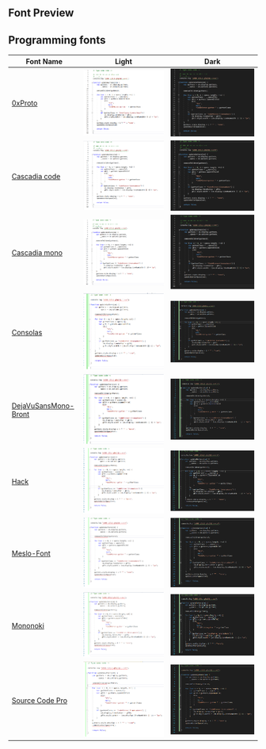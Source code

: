 Font Preview
----

## Programming fonts

Font Name | Light | Dark
---- | ---- | ----
[0xProto](https://github.com/0xType/0xProto) | ![image](images/preview/0xproto.png) | ![image](images/preview/0xproto_dark.png)
[Cascadia code](https://github.com/microsoft/cascadia-code) | ![image](images/preview/cascadia_code.png) | ![image](images/preview/cascadia_code_dark.png)
[Cascadia mono](https://github.com/microsoft/cascadia-code) | ![image](images/preview/cascadia_mono.png) | ![image](images/preview/cascadia_mono_dark.png)
[Consolas](https://github.com/PiotrGrochowski/Consolas) | ![image](images/preview/consolas8_0.png) | ![image](images/preview/consolas8_0_dark.png)
[DejaVuSansMono-Bront](https://github.com/chrismwendt/bront) | ![image](images/preview/dejavu_sans_mono_bront.png) | ![image](images/preview/dejavu_sans_mono_bront_dark.png)
[Hack](https://github.com/source-foundry/Hack) | ![image](images/preview/hack.png) | ![image](images/preview/hack_dark.png)
[Meslo-Font](https://github.com/andreberg/Meslo-Font) | ![image](images/preview/meslo_lgs_regular.png) | ![image](images/preview/meslo_lgs_regular_dark.png)
[Mononoki](http://madmalik.github.io/mononoki/) | ![image](images/preview/mononoki.png) | ![image](images/preview/mononoki_dark.png)
[Source Code Pro](https://github.com/adobe-fonts/source-code-pro) | ![image](images/preview/sourcecode_pro_variable.png) | ![image](images/preview/sourcecode_pro_variable_dark.png)
